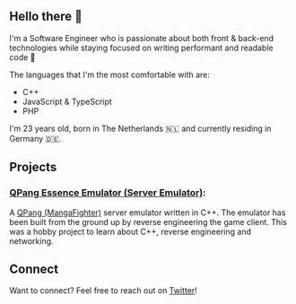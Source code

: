 ## Hello there 👋

I'm a Software Engineer who is passionate about both front & back-end technologies while staying focused on writing performant and readable code 💪

The languages that I'm the most comfortable with are:
  - C++
  - JavaScript & TypeScript
  - PHP

I'm 23 years old, born in The Netherlands 🇳🇱 and currently residing in Germany 🇩🇪.

## Projects

### [QPang Essence Emulator (Server Emulator)](https://github.com/Deluze/qpang-essence-emulator):
A [QPang (MangaFighter)](https://en.wikipedia.org/wiki/Manga_Fighter) server emulator written in C++. The emulator has been built from the ground up by reverse engineering the game client. This was a hobby project to learn about C++, reverse engineering and networking.

## Connect

Want to connect? Feel free to reach out on [Twitter](https://twitter.com/brtramaekers)!
